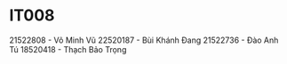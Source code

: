 # IT008
21522808 - Võ Minh Vũ
22520187 - Bùi Khánh Đang
21522736 - Đào Anh Tú
18520418 - Thạch Bảo Trọng
